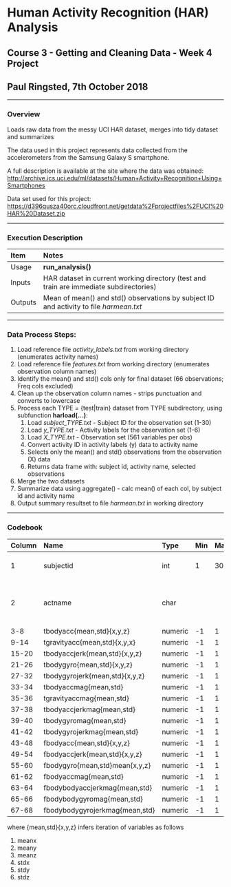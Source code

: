 # Human Activity Recognition (HAR) Analysis
## Course 3 - Getting and Cleaning Data - Week 4 Project
## Paul Ringsted, 7th October 2018
---
### Overview
Loads raw data from the messy UCI HAR dataset, merges into tidy dataset and summarizes

The data used in this project represents data collected from the accelerometers from the Samsung Galaxy S smartphone.

A full description is available at the site where the data was obtained:
http://archive.ics.uci.edu/ml/datasets/Human+Activity+Recognition+Using+Smartphones

Data set used for this project:
https://d396qusza40orc.cloudfront.net/getdata%2Fprojectfiles%2FUCI%20HAR%20Dataset.zip

---
### Execution Description
|Item|Notes|
|:---|:---|
|Usage|**run_analysis()**|
|Inputs|HAR dataset in current working directory (test and train are immediate subdirectories)|
|Outputs|Mean of mean() and std() observations by subject ID and activity to file *harmean.txt*|
---
### Data Process Steps:
1. Load reference file *activity_labels.txt* from working directory (enumerates activity names)
2. Load reference file *features.txt* from working directory (enumerates observation column names)
3. Identify the mean() and std() cols only for final dataset (66 observations; Freq cols excluded)
4. Clean up the observation column names - strips punctuation and converts to lowercase
5. Process each TYPE = {test|train} dataset from TYPE subdirectory, using subfunction **harload(...)**:
	1. Load *subject_TYPE.txt*  -  Subject ID for the observation set (1-30)
	2. Load *y_TYPE.txt*  -  Activity labels for the observation set (1-6)
	3. Load *X_TYPE.txt*  -  Observation set (561 variables per obs)
	4. Convert activity ID in activity labels (y) data to activity name
	5. Selects only the mean() and std() observations from the observation (X) data
	6. Returns data frame with: subject id, activity name, selected observations
6. Merge the two datasets
7. Summarize data using aggregate() - calc mean() of each col, by subject id and activity name
8. Output summary resultset to file *harmean.txt* in working directory
---
### Codebook
|Column|Name|Type|Min|Max|Values|Description|
|:---|:---|:---|:---|:---|:---|:---|
1|subjectid|int|1|30|1-30|Id of subject of observation|
2|actname|char|||WALKING, WALKING_UPSTAIRS, WALKING_DOWNSTAIRS, SITTING, STANDING, LAYING|Subject activity during obsersation|
3-8|tbodyacc{mean,std}{x,y,z}|numeric|-1|1
9-14|tgravityacc{mean,std}{x,y,x}|numeric|-1|1
15-20|tbodyaccjerk{mean,std}{x,y,z}|numeric|-1|1
21-26|tbodygyro{mean,std}{x,y,z}|numeric|-1|1
27-32|tbodygyrojerk{mean,std}{x,y,z}|numeric|-1|1
33-34|tbodyaccmag{mean,std}|numeric|-1|1
35-36|tgravityaccmag{mean,std}|numeric|-1|1
37-38|tbodyaccjerkmag{mean,std}|numeric|-1|1
39-40|tbodygyromag{mean,std}|numeric|-1|1
41-42|tbodygyrojerkmag{mean,std}|numeric|-1|1
43-48|fbodyacc{mean,std}{x,y,z}|numeric|-1|1
49-54|fbodyaccjerk{mean,std}{x,y,z}|numeric|-1|1
55-60|fbodygyro{mean,std}mean{x,y,z}|numeric|-1|1
61-62|fbodyaccmag{mean,std}|numeric|-1|1
63-64|fbodybodyaccjerkmag{mean,std}|numeric|-1|1
65-66|fbodybodygyromag{mean,std}|numeric|-1|1
67-68|fbodybodygyrojerkmag{mean,std}|numeric|-1|1

where <obs>{mean,std}{x,y,z} infers iteration of variables as follows
1. <obs>meanx
2. <obs>meany
3. <obs>meanz
4. <obs>stdx
5. <obs>stdy
6. <obs>stdz
